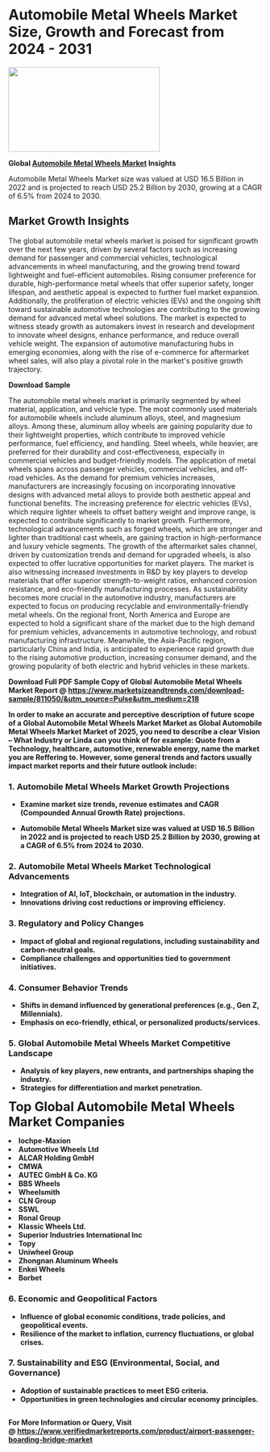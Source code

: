 <H1>Automobile Metal Wheels Market Size, Growth and Forecast from 2024 - 2031</H1><img class="aligncenter size-medium wp-image-584254" src="https://thirdeyenews.in/wp-content/uploads/2024/09/Global-Market-Research-300x168.jpeg" alt="" width="300" height="168" /><p><strong>Global&nbsp;<a href="https://www.marketsizeandtrends.com/download-sample/811050/&amp;utm_source=Pulse&amp;utm_medium=218">Automobile Metal Wheels Market</a> Insights</strong></p><p>Automobile Metal Wheels Market size was valued at USD 16.5 Billion in 2022 and is projected to reach USD 25.2 Billion by 2030, growing at a CAGR of 6.5% from 2024 to 2030.</p><p><h2>Market Growth Insights</h2> <p>The global automobile metal wheels market is poised for significant growth over the next few years, driven by several factors such as increasing demand for passenger and commercial vehicles, technological advancements in wheel manufacturing, and the growing trend toward lightweight and fuel-efficient automobiles. Rising consumer preference for durable, high-performance metal wheels that offer superior safety, longer lifespan, and aesthetic appeal is expected to further fuel market expansion. Additionally, the proliferation of electric vehicles (EVs) and the ongoing shift toward sustainable automotive technologies are contributing to the growing demand for advanced metal wheel solutions. The market is expected to witness steady growth as automakers invest in research and development to innovate wheel designs, enhance performance, and reduce overall vehicle weight. The expansion of automotive manufacturing hubs in emerging economies, along with the rise of e-commerce for aftermarket wheel sales, will also play a pivotal role in the market's positive growth trajectory.</p> <p><strong>Download Sample</strong></p> <p>The automobile metal wheels market is primarily segmented by wheel material, application, and vehicle type. The most commonly used materials for automobile wheels include aluminum alloys, steel, and magnesium alloys. Among these, aluminum alloy wheels are gaining popularity due to their lightweight properties, which contribute to improved vehicle performance, fuel efficiency, and handling. Steel wheels, while heavier, are preferred for their durability and cost-effectiveness, especially in commercial vehicles and budget-friendly models. The application of metal wheels spans across passenger vehicles, commercial vehicles, and off-road vehicles. As the demand for premium vehicles increases, manufacturers are increasingly focusing on incorporating innovative designs with advanced metal alloys to provide both aesthetic appeal and functional benefits. The increasing preference for electric vehicles (EVs), which require lighter wheels to offset battery weight and improve range, is expected to contribute significantly to market growth. Furthermore, technological advancements such as forged wheels, which are stronger and lighter than traditional cast wheels, are gaining traction in high-performance and luxury vehicle segments. The growth of the aftermarket sales channel, driven by customization trends and demand for upgraded wheels, is also expected to offer lucrative opportunities for market players. The market is also witnessing increased investments in R&D by key players to develop materials that offer superior strength-to-weight ratios, enhanced corrosion resistance, and eco-friendly manufacturing processes. As sustainability becomes more crucial in the automotive industry, manufacturers are expected to focus on producing recyclable and environmentally-friendly metal wheels. On the regional front, North America and Europe are expected to hold a significant share of the market due to the high demand for premium vehicles, advancements in automotive technology, and robust manufacturing infrastructure. Meanwhile, the Asia-Pacific region, particularly China and India, is anticipated to experience rapid growth due to the rising automotive production, increasing consumer demand, and the growing popularity of both electric and hybrid vehicles in these markets. <p><strong></p><p><span class=""><strong>Download Full PDF Sample Copy of Global Automobile Metal Wheels Market Report</strong> @ <a href="https://www.marketsizeandtrends.com/download-sample/811050/&amp;utm_source=Pulse&amp;utm_medium=218" target="_blank">https://www.marketsizeandtrends.com/download-sample/811050/&amp;utm_source=Pulse&amp;utm_medium=218</a></span></p><p>In order to make an accurate and perceptive description of future scope of a Global&nbsp;Automobile Metal Wheels Market Market as Global&nbsp;Automobile Metal Wheels Market Market of 2025, you need to describe a clear Vision &ndash; What Industry or Linda can you think of for example: Quote from a Technology, healthcare, automotive, renewable energy, name the market you are Reffering to. However, some general trends and factors usually impact market reports and their future outlook include:</p><h3>1.&nbsp;<strong>Automobile Metal Wheels Market Growth Projections</strong></h3><ul><li>Examine market size trends, revenue estimates and CAGR (Compounded Annual Growth Rate) projections.</li><li><p>Automobile Metal Wheels Market size was valued at USD 16.5 Billion in 2022 and is projected to reach USD 25.2 Billion by 2030, growing at a CAGR of 6.5% from 2024 to 2030.</p></li></ul><h3>2.&nbsp;<strong>Automobile Metal Wheels Market Technological Advancements</strong></h3><ul><li>Integration of AI, IoT, blockchain, or automation in the industry.</li><li>Innovations driving cost reductions or improving efficiency.</li></ul><h3>3.&nbsp;<strong>Regulatory and Policy Changes</strong></h3><ul><li>Impact of global and regional regulations, including sustainability and carbon-neutral goals.</li><li>Compliance challenges and opportunities tied to government initiatives.</li></ul><h3>4.&nbsp;<strong>Consumer Behavior Trends</strong></h3><ul><li>Shifts in demand influenced by generational preferences (e.g., Gen Z, Millennials).</li><li>Emphasis on eco-friendly, ethical, or personalized products/services.</li></ul><h3>5.&nbsp;<strong>Global Automobile Metal Wheels Market Competitive Landscape</strong></h3><ul><li>Analysis of key players, new entrants, and partnerships shaping the industry.</li><li>Strategies for differentiation and market penetration.</li></ul><p data-pm-slice="1 1 []"><span style="color: inherit; font-family: inherit; font-size: 25px;">Top Global Automobile Metal Wheels Market Companies</span></p><div class="" data-test-id=""><p><li>Iochpe-Maxion</li><li> Automotive Wheels Ltd</li><li> ALCAR Holding GmbH</li><li> CMWA</li><li> AUTEC GmbH & Co. KG</li><li> BBS Wheels</li><li> Wheelsmith</li><li> CLN Group</li><li> SSWL</li><li> Ronal Group</li><li> Klassic Wheels Ltd.</li><li> Superior Industries International Inc</li><li> Topy</li><li> Uniwheel Group</li><li> Zhongnan Aluminum Wheels</li><li> Enkei Wheels</li><li> Borbet</li></p></div><h3>6.&nbsp;<strong>Economic and Geopolitical Factors</strong></h3><ul><li>Influence of global economic conditions, trade policies, and geopolitical events.</li><li>Resilience of the market to inflation, currency fluctuations, or global crises.</li></ul><h3>7.&nbsp;<strong>Sustainability and ESG (Environmental, Social, and Governance)</strong></h3><ul><li>Adoption of sustainable practices to meet ESG criteria.</li><li>Opportunities in green technologies and circular economy principles.</li></ul><h2><strong style="font-size: 14px;">For More Information or Query, Visit @&nbsp;</strong><a style="background-color: #ffffff; font-size: 14px;" href="https://www.marketsizeandtrends.com/report/automobile-metal-wheels-market/" target="_blank">https://www.verifiedmarketreports.com/product/airport-passenger-boarding-bridge-market</a></h2>
